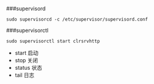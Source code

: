 ###supervisord
```
sudo supervisorcd -c /etc/supervisor/supervisord.conf
```
###supervisorctl
```
sudo supervisorctl start clrsrvhttp
```
- start 启动
- stop 关闭
- status 状态
- tail 日志
